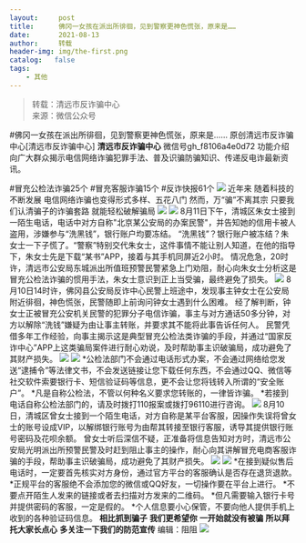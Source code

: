 ```yaml
---
layout:     post
title:      佛冈一女孩在派出所徘徊，见到警察更神色慌张，原来是……
date:       2021-08-13
author:     转载
header-img: img/the-first.png
catalog:   false
tags:
    - 其他
---
```


<blockquote><p>转载：清远市反诈骗中心<br>
来源：微信公众号</p></blockquote>

#佛冈一女孩在派出所徘徊，见到警察更神色慌张，原来是……
原创清远市反诈骗中心[清远市反诈骗中心]
**清远市反诈骗中心**
微信号gh_f8106a4e0d72
功能介绍向广大群众揭示电信网络诈骗犯罪手法、普及识骗防骗知识、传递反电诈最新资讯。

#冒充公检法诈骗25个
#冒充客服诈骗15个
#反诈快报61个
![]({{site.baseurl}}/postimg/3CxTSiafadcic5zyXUfbXLUClzlpaoknCpV4bErPg2kuuS97hoJJbNCtFOVZ9X0j5W26HDaregC5kibiaLGl8CPr9A.gif)
近年来
随着科技的不断发展
电信网络诈骗也变得形式多样、五花八门
然而，万“骗”不离其宗
只要我们认清骗子的诈骗套路
就能轻松破解骗局
![]({{site.baseurl}}/postimg/TabGFTksqWQhfd1tQGGTGEqkdaqXh8vXDice3TvOYWK8oaWNhs2GxmBTzbLffVCn32R1cadQrl86TMoqVKmjL5g.gif)
![]({{site.baseurl}}/postimg/3CxTSiafadc87yyUuvX01FOyLSFibAE7KiavMndxUGAQibA20ftIMIuZ2fBrib2Dp5Wg8icVXIjA3hqPAicrRaBadDkAw.png)
8月11日下午，清城区朱女士接到一陌生电话，电话中对方自称"北京某公安局的办案民警"，并告知她的信用卡被人盗用，涉嫌参与“洗黑钱”，银行账户均要冻结。
“洗黑钱”？银行账户被冻结？朱女士一下子慌了。“警察”特别交代朱女士，这件事情不能让别人知道，在他的指导下，朱女士先是下载“某书”APP，接着与其手机同屏近2小时。
情况危急，20时许，清远市公安局东城派出所值班预警民警紧急上门劝阻，耐心向朱女士分析这是冒充公检法诈骗的惯用手法，朱女士意识到正上当受骗，最终避免了损失。
![]({{site.baseurl}}/postimg/3CxTSiafadc87yyUuvX01FOyLSFibAE7KiaYkwhGicFBD7ByicFCpaSSRGOSgsD4ibA1m4ZOicHVPbOIlkMBAxDYoSOdA.png)
8月10日14时许，佛冈县公安局反诈中心民警上班途中，发现事主钟女士在公安局附近徘徊，神色慌张，民警随即上前询问钟女士遇到什么困难。
经了解判断，钟女士正被冒充公安机关民警的犯罪分子电信诈骗，事主与对方通话50多分钟，对方以解除“洗钱”嫌疑为由让事主转账，并要求其不能将此事告诉任何人。
民警凭借多年工作经验，向事主揭示这是典型冒充公检法类诈骗的手段，并通过“国家反诈中心”APP上这类骗局案件进行耐心劝说，及时帮助事主识破骗局，成功避免了其财产损失。
![]({{site.baseurl}}/postimg/3CxTSiafadc87yyUuvX01FOyLSFibAE7Kiaux0KAOk9yKTEuP2lDFTZJvzOu9PicZEcY6SRD9oO3hVf32RTBmbUWgA.png)
![]({{site.baseurl}}/postimg/3CxTSiafadc87yyUuvX01FOyLSFibAE7Kiajoyqdq9OySNuB6ZmXcKmicl4hVJ6ciaoMvzcPObboQPia1NMlrYr6qjoQ.png)
*公检法部门不会通过电话形式办案，不会通过网络给您发送“逮捕令”等法律文书，不会发送链接让您下载任何东西，不会通过QQ、微信等社交软件索要银行卡、短信验证码等信息，更不会让您将钱转入所谓的“安全账户”。
*凡是自称公检法，不管以何种名义要求您转账的，一律皆诈骗。
*若接到电话自称公检法部门的，请及时拨打110报案或拨打96110进行咨询。
![]({{site.baseurl}}/postimg/3CxTSiafadc87yyUuvX01FOyLSFibAE7KiaB7A75Ino2ic1DAgJeb7QiaKXI6kSib4mrffhDiaomjKlVuib4EeUMaFBO8g.png)
8月10日，清城区曾女士接到一个陌生电话，对方自称是某平台客服，因操作失误将曾女士的账号设成VIP，以解绑银行账号为由帮其转接至银行客服，诱导其提供银行账号密码及花呗余额。
曾女士听后深信不疑，正准备将信息告知对方时，清远市公安局光明派出所预警民警及时赶到阻止事主的操作，耐心向其讲解冒充电商客服诈骗的手段，帮助事主识破骗局，成功避免了其财产损失。
![]({{site.baseurl}}/postimg/3CxTSiafadc87yyUuvX01FOyLSFibAE7KiaEsicgLrbNtS7dAy28Gmu91cAUeoEeics9JFKQI9vzeUZbQKzwoGW4nxA.png)
![]({{site.baseurl}}/postimg/3CxTSiafadc87yyUuvX01FOyLSFibAE7Kiajoyqdq9OySNuB6ZmXcKmicl4hVJ6ciaoMvzcPObboQPia1NMlrYr6qjoQ.png)
*在接到疑似售后电话时，一定要首先核实对方身份，通过官方平台的客服确认是否存在退货退款。
*正规平台的客服绝不会添加您的微信或QQ好友，一切操作要在平台上进行。
*不要点开陌生人发来的链接或者去扫描对方发来的二维码。
*但凡需要输入银行卡号并提供密码的客服，一定是假的。
*个人信息要小心保管，不要向他人提供手机上收到的各种验证码信息。
**相比抓到骗子**
**我们更希望你**
**一开始就没有被骗**
**所以拜托大家长点心**
**多关注一下我们的防范宣传**
编辑：阻阻
![]({{site.baseurl}}/postimg/3CxTSiafadcic5zyXUfbXLUClzlpaoknCpErldQhhamfG7KH1qHGrr3icT9iaAoE1B4noSO7EewO2k8fys5pMuaoog.gif)
